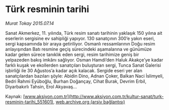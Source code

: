 # Türk resminin tarihi

*Murat Tokay 2015.07.14*

<div class="pNewsDetailMainContent" itemprop="articleBody">
 <p>
  Sanat Akmerkez, 11. yılında, Türk resim sanatı tarihinin yaklaşık 150 yılına ait eserlerin sergisine ev sahipliği yapıyor. 130 sanatçının 300’e yakın eseri, sergi kapsamında bir araya getiriliyor. Osmanlı ressamlarının Doğu resim anlayışından Batı resmine geçiş sürecindeki aşamalarına ve günümüze kadar gelen sürece tanıklık eden sergi, resim tarihimize geniş bir yelpazeden bakış imkânı sağlıyor. Osman Hamdi’den Haluk Akakçe’ye kadar farklı kuşak ve ekollerden sanatçıları buluşturan sergi, Tunca Sanat Galerisi işbirliği ile 30 Ağustos’a kadar açık kalacak. Sergide eseri yer alan sanatçılardan bazıları şöyle: Abidin Dino, Adnan Çoker, Balkan Naci İslimyeli, Bedri Rahmi Eyüboğlu, Burhan Doğançay, Cihat Burak, Devrim Erbil, Diyarbakırlı Tahsin, Erol Akyavaş…
 </p>
</div>


Kaynak: [www.aksiyon.com.tr](http://www.aksiyon.com.tr/kultur-sanat/turk-resminin-tarihi_551601), [web.archive.org (arşiv bağlantısı)](http://web.archive.org/web/20150731122930/http://www.aksiyon.com.tr/kultur-sanat/turk-resminin-tarihi_551601)
